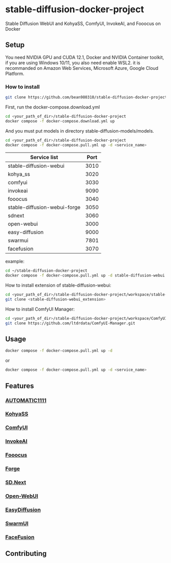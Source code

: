 # stable-diffusion-docker-project
Stable Diffusion WebUI and KohyaSS, ComfyUI, InvokeAI, and Fooocus on Docker
## Setup
You need NVIDIA GPU and CUDA 12.1, Docker and NVIDIA Container toolkit, if you are using Windows 10/11, you also need enable WSL2. it is recommanded on Amazon Web Services, Microsoft Azure, Google Cloud Platform.
### How to install
```bash
git clone https://github.com/bean980310/stable-diffusion-docker-project.git
```

First, run the docker-compose.download.yml
```bash
cd <your_path_of_dir>/stable-diffusion-docker-project
docker compose -f docker-compose.download.yml up
```
And you must put models in directory stable-diffusion-models/models.

```bash
cd <your_path_of_dir>/stable-diffusion-docker-project
docker compose -f docker-compose.pull.yml up -d <service_name>
```

| Service list                  | Port |
|-------------------------------|------|
| stable-diffusion-webui        | 3010 |
| kohya_ss                      | 3020 |
| comfyui                       | 3030 |
| invokeai                      | 9090 |
| fooocus                       | 3040 |
| stable-diffusion-webui-forge  | 3050 |
| sdnext                        | 3060 |
| open-webui                    | 3000 |
| easy-diffusion                | 9000 |
| swarmui                       | 7801 |
| facefusion                    | 3070 |

example:
```bash
cd ~/stable-diffusion-docker-project
docker compose -f docker-compose.pull.yml up -d stable-diffusion-webui 
```

How to install extension of stable-diffusion-webui:
```bash
cd <your_path_of_dir>/stable-diffusion-docker-project/workspace/stable-diffusion-webui/extensions
git clone <stable-diffusion-webui_extension>
```
How to install ComfyUI Manager:
```bash
cd <your_path_of_dir>/stable-diffusion-docker-project/workspace/ComfyUI/custom_nodes
git clone https://github.com/ltdrdata/ComfyUI-Manager.git
```

## Usage
```bash
docker compose -f docker-compose.pull.yml up -d
```
or
```bash
docker compose -f docker-compose.pull.yml up -d <service_name>
```
## Features
### [AUTOMATIC1111](https://github.com/AUTOMATIC1111/stable-diffusion-webui)
### [KohyaSS](https://github.com/bmaltais/kohya_ss)
### [ComfyUI](https://github.com/comfyanonymous/ComfyUI)
### [InvokeAI](https://github.com/invoke-ai/InvokeAI)
### [Fooocus](https://github.com/lllyasviel/Fooocus)
### [Forge](https://github.com/lllyasviel/stable-diffusion-webui-forge)
### [SD.Next](https://github.com/vladmandic/automatic)
### [Open-WebUI](https://github.com/open-webui/open-webui)
### [EasyDiffusion](https://github.com/easydiffusion/easydiffusion)
### [SwarmUI](https://github.com/mcmonkeyprojects/SwarmUI)
### [FaceFusion](https://github.com/facefusion/facefusion)
## Contributing
